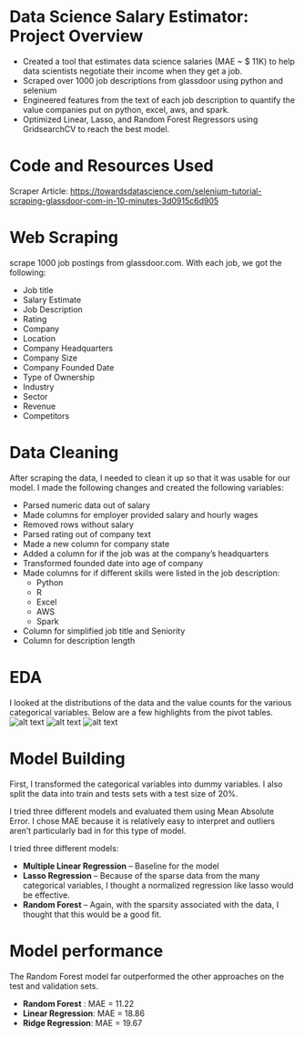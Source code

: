 # Data Science Salary Estimator: Project Overview

<ul dir="auto">
<li>Created a tool that estimates data science salaries (MAE ~ $ 11K) to help data scientists negotiate their income when they get a job.</li>
<li>Scraped over 1000 job descriptions from glassdoor using python and selenium</li>
<li>Engineered features from the text of each job description to quantify the value companies put on python, excel, aws, and spark.</li>
<li>Optimized Linear, Lasso, and Random Forest Regressors using GridsearchCV to reach the best model.</li>
</ul>

# Code and Resources Used
Scraper Article: https://towardsdatascience.com/selenium-tutorial-scraping-glassdoor-com-in-10-minutes-3d0915c6d905

# Web Scraping
 scrape 1000 job postings from glassdoor.com. With each job, we got the following:
<ul dir="auto">
<li>Job title</li>
<li>Salary Estimate</li>
<li>Job Description</li>
<li>Rating</li>
<li>Company</li>
<li>Location</li>
<li>Company Headquarters</li>
<li>Company Size</li>
<li>Company Founded Date</li>
<li>Type of Ownership</li>
<li>Industry</li>
<li>Sector</li>
<li>Revenue</li>
<li>Competitors</li>
</ul>

# Data Cleaning
After scraping the data, I needed to clean it up so that it was usable for our model. I made the following changes and created the following variables:
<ul dir="auto">
<li>Parsed numeric data out of salary</li>
<li>Made columns for employer provided salary and hourly wages</li>
<li>Removed rows without salary</li>
<li>Parsed rating out of company text</li>
<li>Made a new column for company state</li>
<li>Added a column for if the job was at the company’s headquarters</li>
<li>Transformed founded date into age of company</li>
<li>Made columns for if different skills were listed in the job description:
<ul dir="auto">
<li>Python</li>
<li>R</li>
<li>Excel</li>
<li>AWS</li>
<li>Spark</li>
</ul>
</li>
<li>Column for simplified job title and Seniority</li>
<li>Column for description length</li>
</ul>

# EDA
I looked at the distributions of the data and the value counts for the various categorical variables. Below are a few highlights from the pivot tables.
<img src="https://github.com/PlayingNumbers/ds_salary_proj/raw/master/salary_by_job_title.PNG" alt="alt text" title="Salary by Position" style="max-width: 100%;">
<img src="https://github.com/PlayingNumbers/ds_salary_proj/raw/master/positions_by_state.png" alt="alt text" title="Job Opportunities by State" style="max-width: 100%;">
<img src="https://github.com/PlayingNumbers/ds_salary_proj/raw/master/correlation_visual.png" alt="alt text" title="Correlations" style="max-width: 100%;">

# Model Building
First, I transformed the categorical variables into dummy variables. I also split the data into train and tests sets with a test size of 20%.

I tried three different models and evaluated them using Mean Absolute Error. I chose MAE because it is relatively easy to interpret and outliers aren’t particularly bad in for this type of model.

I tried three different models:
<ul dir="auto">
<li><strong>Multiple Linear Regression</strong> – Baseline for the model</li>
<li><strong>Lasso Regression</strong> – Because of the sparse data from the many categorical variables, I thought a normalized regression like lasso would be effective.</li>
<li><strong>Random Forest</strong> – Again, with the sparsity associated with the data, I thought that this would be a good fit.</li>
</ul>

# Model performance
The Random Forest model far outperformed the other approaches on the test and validation sets.
<ul dir="auto">
<li><strong>Random Forest</strong> : MAE = 11.22</li>
<li><strong>Linear Regression</strong>: MAE = 18.86</li>
<li><strong>Ridge Regression</strong>: MAE = 19.67</li>
</ul>
